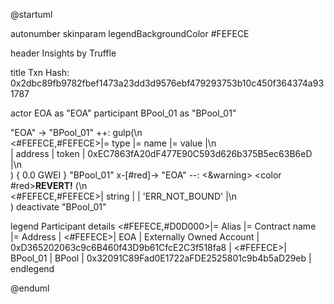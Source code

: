 

@startuml

autonumber
skinparam legendBackgroundColor #FEFECE

<style>
      header {
        HorizontalAlignment left
        FontColor purple
        FontSize 14
        Padding 10
      }
    </style>

header Insights by Truffle

title Txn Hash: 0x2dbc89fb9782fbef1473a23dd3d9576ebf479293753b10c450f364374a931787


actor EOA as "EOA"
participant BPool_01 as "BPool_01"

"EOA" -> "BPool_01" ++: gulp(\n\
<#FEFECE,#FEFECE>|= type |= name |= value |\n\
| address | token | 0xEC7863fA20dF477E90C593d626b375B5ec63B6eD |\n\
) { 0.0 GWEI }
"BPool_01" x-[#red]-> "EOA" --: <&warning> <color #red>**REVERT!**</color> (\n\
<#FEFECE,#FEFECE>| string |  | 'ERR_NOT_BOUND' |\n\
)
deactivate "BPool_01"

legend
Participant details
<#FEFECE,#D0D000>|= Alias |= Contract name |= Address |
<#FEFECE>| EOA | Externally Owned Account | 0xD365202063c9c6B460f43D9b61CfcE2C3f518fa8 |
<#FEFECE>| BPool_01 | BPool | 0x32091C89Fad0E1722aFDE2525801c9b4b5aD29eb |
endlegend

@enduml
